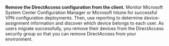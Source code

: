**Remove the DirectAccess configuration from the client.** Monitor Microsoft System Center Configuration Manager or Microsoft Intune for successful VPN configuration deployments. Then, use reporting to determine device-assignment information and discover which device belongs to each user. As users migrate successfully, you remove their devices from the DirectAccess security group so that you can remove DirectAccess from your environment.